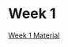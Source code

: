 # Week 1

[Week 1 Material](https://colab.research.google.com/drive/1uOsE_tVoBd8ANP4vq-xk6BhoZzq9OQC9?usp=sharing#scrollTo=968b7a07)
